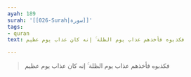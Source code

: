 ```yaml
---
ayah: 189
surah: '[[026-Surah|سورة]]'
tags:
- quran
text: فكذبوه فأخذهم عذاب يوم الظلة ۚ إنه كان عذاب يوم عظيم

---
```

> فكذبوه فأخذهم عذاب يوم الظلة ۚ إنه كان عذاب يوم عظيم
